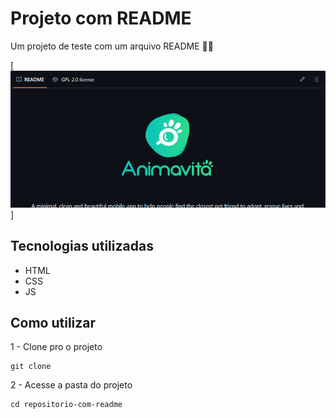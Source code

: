 # Projeto com README
Um projeto de teste com um arquivo README 🐱‍👤

[<img src="./tela.gif" alt="gif da tela inicial do projeto xyz">]

## Tecnologias utilizadas
- HTML
- CSS
- JS

## Como utilizar

1 - Clone pro o projeto
```
git clone
```

2 - Acesse a pasta do projeto
```
cd repositorio-com-readme
```